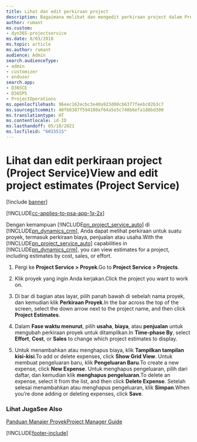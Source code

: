 ```yaml
---
title: Lihat dan edit perkiraan project
description: Bagaimana melihat dan mengedit perkiraan project dalam Project Service
author: rumant
ms.custom:
- dyn365-projectservice
ms.date: 8/03/2018
ms.topic: article
ms.author: rumant
audience: Admin
search.audienceType:
- admin
- customizer
- enduser
search.app:
- D365CE
- D365PS
- ProjectOperations
ms.openlocfilehash: 96eec162ecbc3e40a923d00cb6377feebc02b3c7
ms.sourcegitcommit: 40f68387f594180af64a5e5c748b6efa188bd300
ms.translationtype: HT
ms.contentlocale: id-ID
ms.lasthandoff: 05/10/2021
ms.locfileid: "6015515"
---
```

# <a name="view-and-edit-project-estimates-project-service"></a><span data-ttu-id="5924b-103">Lihat dan edit perkiraan project (Project Service)</span><span class="sxs-lookup"><span data-stu-id="5924b-103">View and edit project estimates (Project Service)</span></span>

[!include [banner](../includes/psa-now-project-operations.md)]

[!INCLUDE[cc-applies-to-psa-app-1x-2x](../includes/cc-applies-to-psa-app-1x-2x.md)]

<span data-ttu-id="5924b-104">Dengan kemampuan [!INCLUDE[pn_project_service_auto](../includes/pn-project-service-auto.md)] di [!INCLUDE[pn_dynamics_crm](../includes/pn-dynamics-crm.md)], Anda dapat melihat perkiraan untuk suatu proyek, termasuk perkiraan biaya, penjualan atau usaha.</span><span class="sxs-lookup"><span data-stu-id="5924b-104">With the [!INCLUDE[pn_project_service_auto](../includes/pn-project-service-auto.md)] capabilities in [!INCLUDE[pn_dynamics_crm](../includes/pn-dynamics-crm.md)], you can view estimates for a project, including estimates by cost, sales, or effort.</span></span>  
  
1.  <span data-ttu-id="5924b-105">Pergi ke **Project Service > Proyek**.</span><span class="sxs-lookup"><span data-stu-id="5924b-105">Go to **Project Service > Projects**.</span></span>  
  
2.  <span data-ttu-id="5924b-106">Klik proyek yang ingin Anda kerjakan.</span><span class="sxs-lookup"><span data-stu-id="5924b-106">Click the project you want to work on.</span></span>  
  
3.  <span data-ttu-id="5924b-107">Di bar di bagian atas layar, pilih panah bawah di sebelah nama proyek, dan kemudian klik **Perkiraan Proyek**.</span><span class="sxs-lookup"><span data-stu-id="5924b-107">In the bar across the top of the screen, select the down arrow next to the project name, and then click **Project Estimates**.</span></span>  
  
4.  <span data-ttu-id="5924b-108">Dalam **Fase waktu menurut**, pilih **usaha**, **biaya**, atau **penjualan** untuk mengubah perkiraan proyek untuk ditampilkan.</span><span class="sxs-lookup"><span data-stu-id="5924b-108">In **Time-phase By**, select **Effort**, **Cost**, or **Sales** to change which project estimates to display.</span></span>  
  
5.  <span data-ttu-id="5924b-109">Untuk menambahkan atau menghapus biaya, klik **Tampilkan tampilan kisi-kisi**.</span><span class="sxs-lookup"><span data-stu-id="5924b-109">To add or delete expenses, click **Show Grid View**.</span></span> <span data-ttu-id="5924b-110">Untuk membuat pengeluaran baru, klik **Pengeluaran Baru**.</span><span class="sxs-lookup"><span data-stu-id="5924b-110">To create a new expense, click **New Expense**.</span></span> <span data-ttu-id="5924b-111">Untuk menghapus pengeluaran, pilih dari daftar, dan kemudian klik **menghapus pengeluaran**.</span><span class="sxs-lookup"><span data-stu-id="5924b-111">To delete an expense, select it from the list, and then click **Delete Expense**.</span></span> <span data-ttu-id="5924b-112">Setelah selesai menambahkan atau menghapus pengeluaran, klik **Simpan**.</span><span class="sxs-lookup"><span data-stu-id="5924b-112">When you’re done adding or deleting expenses, click **Save**.</span></span>  
  
### <a name="see-also"></a><span data-ttu-id="5924b-113">Lihat Juga</span><span class="sxs-lookup"><span data-stu-id="5924b-113">See Also</span></span>  
 [<span data-ttu-id="5924b-114">Panduan Manajer Proyek</span><span class="sxs-lookup"><span data-stu-id="5924b-114">Project Manager Guide</span></span>](../psa/project-manager-guide.md)


[!INCLUDE[footer-include](../includes/footer-banner.md)]